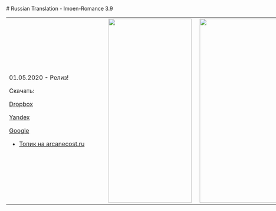 <p># Russian Translation - Imoen-Romance 3.9</p>
<table style="height: 510px; width: 991px;">
<tbody>
<tr>
<td style="width: 263px;">
<p>01.05.2020 - Релиз!</p>
<p>Скачать:</p>
<p><a href="https://www.dropbox.com/s/mlvy1i4llwz9hpi/Imoen%20Romance%203.9.7%20Multi-language.rar?dl=0">Dropbox</a></p>
<p><a href="https://yadi.sk/d/6ZAmGCqMBtYSqw">Yandex</a></p>
<p><a href="https://drive.google.com/file/d/12o3-bVQbq8YVRF_DIPZJ1x93lvBWCH1v/view?usp=sharing">Google</a></p>
<ul>
<li><a href="https://arcanecoast.ru/forum/viewtopic.php?f=6&amp;t=875" rel="nofollow">Топик на arcanecost.ru</a></li>
</ul>
</td>
<td style="width: 232px;"><img src="https://i.imgur.com/eLqfD42.png" width="226" height="500" /></td>
<td style="width: 476px;"><img src="https://i.imgur.com/NxBdI8l.png" width="226" height="500" /></td>
</tr>
</tbody>
</table>
